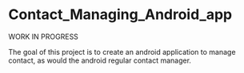 # Contact_Managing_Android_app

WORK IN PROGRESS

The goal of this project is to create an android application to manage contact, as would the android regular contact manager. 
